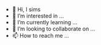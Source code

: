 - 👋 Hi, I sims
- 👀 I’m interested in ...
- 🌱 I’m currently learning ...
- 💞️ I’m looking to collaborate on ...
- 📫 How to reach me ...



<!---
sims a ✨ special ✨ repository because its `README.md` (this file) appears on your GitHub profile.
You can click the Preview link to take a look at your changes.
--->
